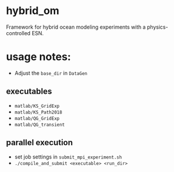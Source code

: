 # hybrid_om 
Framework for hybrid ocean modeling experiments with a
physics-controlled ESN.

# usage notes:
- Adjust the `base_dir` in `DataGen`

## executables
- `matlab/KS_GridExp`
- `matlab/KS_Path2018`
- `matlab/QG_GridExp`
- `matlab/QG_transient`
    
## parallel execution
- set job settings in `submit_mpi_experiment.sh`
- `./compile_and_submit <executable> <run_dir>`
